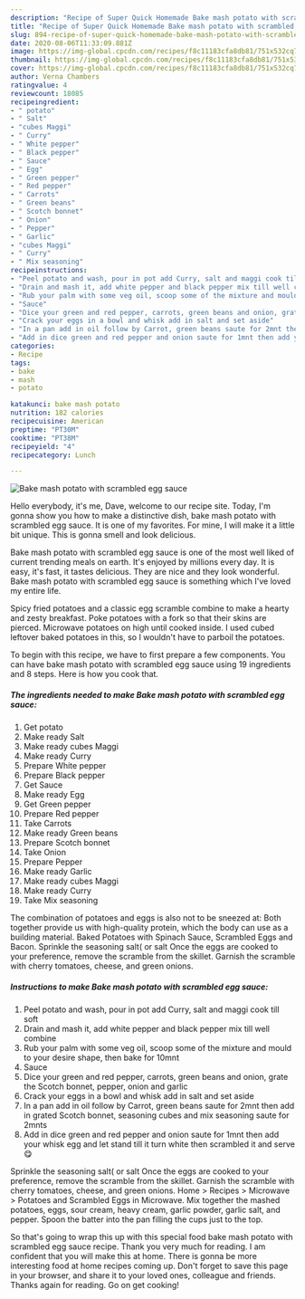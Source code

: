 ```yaml
---
description: "Recipe of Super Quick Homemade Bake mash potato with scrambled egg sauce"
title: "Recipe of Super Quick Homemade Bake mash potato with scrambled egg sauce"
slug: 894-recipe-of-super-quick-homemade-bake-mash-potato-with-scrambled-egg-sauce
date: 2020-08-06T11:33:09.881Z
image: https://img-global.cpcdn.com/recipes/f8c11183cfa8db81/751x532cq70/bake-mash-potato-with-scrambled-egg-sauce-recipe-main-photo.jpg
thumbnail: https://img-global.cpcdn.com/recipes/f8c11183cfa8db81/751x532cq70/bake-mash-potato-with-scrambled-egg-sauce-recipe-main-photo.jpg
cover: https://img-global.cpcdn.com/recipes/f8c11183cfa8db81/751x532cq70/bake-mash-potato-with-scrambled-egg-sauce-recipe-main-photo.jpg
author: Verna Chambers
ratingvalue: 4
reviewcount: 18085
recipeingredient:
- " potato"
- " Salt"
- "cubes Maggi"
- " Curry"
- " White pepper"
- " Black pepper"
- " Sauce"
- " Egg"
- " Green pepper"
- " Red pepper"
- " Carrots"
- " Green beans"
- " Scotch bonnet"
- " Onion"
- " Pepper"
- " Garlic"
- "cubes Maggi"
- " Curry"
- " Mix seasoning"
recipeinstructions:
- "Peel potato and wash, pour in pot add Curry, salt and maggi cook till soft"
- "Drain and mash it, add white pepper and black pepper mix till well combine"
- "Rub your palm with some veg oil, scoop some of the mixture and mould to your desire shape, then bake for 10mnt"
- "Sauce"
- "Dice your green and red pepper, carrots, green beans and onion, grate the Scotch bonnet, pepper, onion and garlic"
- "Crack your eggs in a bowl and whisk add in salt and set aside"
- "In a pan add in oil follow by Carrot, green beans saute for 2mnt then add in grated Scotch bonnet, seasoning cubes and mix seasoning saute for 2mnts"
- "Add in dice green and red pepper and onion saute for 1mnt then add your whisk egg and let stand till it turn white then scrambled it and serve 😋"
categories:
- Recipe
tags:
- bake
- mash
- potato

katakunci: bake mash potato 
nutrition: 182 calories
recipecuisine: American
preptime: "PT30M"
cooktime: "PT38M"
recipeyield: "4"
recipecategory: Lunch

---
```



![Bake mash potato with scrambled egg sauce](https://img-global.cpcdn.com/recipes/f8c11183cfa8db81/751x532cq70/bake-mash-potato-with-scrambled-egg-sauce-recipe-main-photo.jpg)

Hello everybody, it's me, Dave, welcome to our recipe site. Today, I'm gonna show you how to make a distinctive dish, bake mash potato with scrambled egg sauce. It is one of my favorites. For mine, I will make it a little bit unique. This is gonna smell and look delicious.

Bake mash potato with scrambled egg sauce is one of the most well liked of current trending meals on earth. It's enjoyed by millions every day. It is easy, it's fast, it tastes delicious. They are nice and they look wonderful. Bake mash potato with scrambled egg sauce is something which I've loved my entire life.

Spicy fried potatoes and a classic egg scramble combine to make a hearty and zesty breakfast. Poke potatoes with a fork so that their skins are pierced. Microwave potatoes on high until cooked inside. I used cubed leftover baked potatoes in this, so I wouldn&#39;t have to parboil the potatoes.


To begin with this recipe, we have to first prepare a few components. You can have bake mash potato with scrambled egg sauce using 19 ingredients and 8 steps. Here is how you cook that.

<!--inarticleads1-->

##### The ingredients needed to make Bake mash potato with scrambled egg sauce:

1. Get  potato
1. Make ready  Salt
1. Make ready cubes Maggi
1. Make ready  Curry
1. Prepare  White pepper
1. Prepare  Black pepper
1. Get  Sauce
1. Make ready  Egg
1. Get  Green pepper
1. Prepare  Red pepper
1. Take  Carrots
1. Make ready  Green beans
1. Prepare  Scotch bonnet
1. Take  Onion
1. Prepare  Pepper
1. Make ready  Garlic
1. Make ready cubes Maggi
1. Make ready  Curry
1. Take  Mix seasoning


The combination of potatoes and eggs is also not to be sneezed at: Both together provide us with high-quality protein, which the body can use as a building material. Baked Potatoes with Spinach Sauce, Scrambled Eggs and Bacon. Sprinkle the seasoning salt( or salt Once the eggs are cooked to your preference, remove the scramble from the skillet. Garnish the scramble with cherry tomatoes, cheese, and green onions. 

<!--inarticleads2-->

##### Instructions to make Bake mash potato with scrambled egg sauce:

1. Peel potato and wash, pour in pot add Curry, salt and maggi cook till soft
1. Drain and mash it, add white pepper and black pepper mix till well combine
1. Rub your palm with some veg oil, scoop some of the mixture and mould to your desire shape, then bake for 10mnt
1. Sauce
1. Dice your green and red pepper, carrots, green beans and onion, grate the Scotch bonnet, pepper, onion and garlic
1. Crack your eggs in a bowl and whisk add in salt and set aside
1. In a pan add in oil follow by Carrot, green beans saute for 2mnt then add in grated Scotch bonnet, seasoning cubes and mix seasoning saute for 2mnts
1. Add in dice green and red pepper and onion saute for 1mnt then add your whisk egg and let stand till it turn white then scrambled it and serve 😋


Sprinkle the seasoning salt( or salt Once the eggs are cooked to your preference, remove the scramble from the skillet. Garnish the scramble with cherry tomatoes, cheese, and green onions. Home &gt; Recipes &gt; Microwave &gt; Potatoes and Scrambled Eggs in Microwave. Mix together the mashed potatoes, eggs, sour cream, heavy cream, garlic powder, garlic salt, and pepper. Spoon the batter into the pan filling the cups just to the top. 

So that's going to wrap this up with this special food bake mash potato with scrambled egg sauce recipe. Thank you very much for reading. I am confident that you will make this at home. There is gonna be more interesting food at home recipes coming up. Don't forget to save this page in your browser, and share it to your loved ones, colleague and friends. Thanks again for reading. Go on get cooking!
